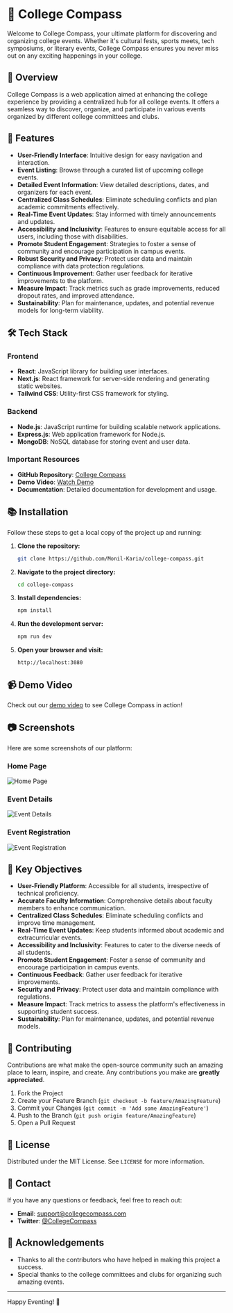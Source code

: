 # 🎉 College Compass

Welcome to College Compass, your ultimate platform for discovering and organizing college events. Whether it's cultural fests, sports meets, tech symposiums, or literary events, College Compass ensures you never miss out on any exciting happenings in your college.

## 🌟 Overview

College Compass is a web application aimed at enhancing the college experience by providing a centralized hub for all college events. It offers a seamless way to discover, organize, and participate in various events organized by different college committees and clubs.

## 🚀 Features

- **User-Friendly Interface**: Intuitive design for easy navigation and interaction.
- **Event Listing**: Browse through a curated list of upcoming college events.
- **Detailed Event Information**: View detailed descriptions, dates, and organizers for each event.
- **Centralized Class Schedules**: Eliminate scheduling conflicts and plan academic commitments effectively.
- **Real-Time Event Updates**: Stay informed with timely announcements and updates.
- **Accessibility and Inclusivity**: Features to ensure equitable access for all users, including those with disabilities.
- **Promote Student Engagement**: Strategies to foster a sense of community and encourage participation in campus events.
- **Robust Security and Privacy**: Protect user data and maintain compliance with data protection regulations.
- **Continuous Improvement**: Gather user feedback for iterative improvements to the platform.
- **Measure Impact**: Track metrics such as grade improvements, reduced dropout rates, and improved attendance.
- **Sustainability**: Plan for maintenance, updates, and potential revenue models for long-term viability.

## 🛠️ Tech Stack

### Frontend

- **React**: JavaScript library for building user interfaces.
- **Next.js**: React framework for server-side rendering and generating static websites.
- **Tailwind CSS**: Utility-first CSS framework for styling.

### Backend

- **Node.js**: JavaScript runtime for building scalable network applications.
- **Express.js**: Web application framework for Node.js.
- **MongoDB**: NoSQL database for storing event and user data.

### Important Resources

- **GitHub Repository**: [College Compass](https://github.com/Monil-Karia/College-C)
- **Demo Video**: [Watch Demo](https://www.youtube.com/watch?v=example)
- **Documentation**: Detailed documentation for development and usage.

## 📚 Installation

Follow these steps to get a local copy of the project up and running:

1. **Clone the repository:**
    ```bash
    git clone https://github.com/Monil-Karia/college-compass.git
    ```

2. **Navigate to the project directory:**
    ```bash
    cd college-compass
    ```

3. **Install dependencies:**
    ```bash
    npm install
    ```

4. **Run the development server:**
    ```bash
    npm run dev
    ```

5. **Open your browser and visit:**
    ```
    http://localhost:3080
    ```

## 📹 Demo Video

Check out our [demo video](https://www.youtube.com/watch?v=example) to see College Compass in action!

## 📷 Screenshots

Here are some screenshots of our platform:

### Home Page
![Home Page](https://via.placeholder.com/800x400.png?text=Home+Page)

### Event Details
![Event Details](https://via.placeholder.com/800x400.png?text=Event+Details)

### Event Registration
![Event Registration](https://via.placeholder.com/800x400.png?text=Event+Registration)

## 🎯 Key Objectives

- **User-Friendly Platform**: Accessible for all students, irrespective of technical proficiency.
- **Accurate Faculty Information**: Comprehensive details about faculty members to enhance communication.
- **Centralized Class Schedules**: Eliminate scheduling conflicts and improve time management.
- **Real-Time Event Updates**: Keep students informed about academic and extracurricular events.
- **Accessibility and Inclusivity**: Features to cater to the diverse needs of all students.
- **Promote Student Engagement**: Foster a sense of community and encourage participation in campus events.
- **Continuous Feedback**: Gather user feedback for iterative improvements.
- **Security and Privacy**: Protect user data and maintain compliance with regulations.
- **Measure Impact**: Track metrics to assess the platform's effectiveness in supporting student success.
- **Sustainability**: Plan for maintenance, updates, and potential revenue models.

## 🤝 Contributing

Contributions are what make the open-source community such an amazing place to learn, inspire, and create. Any contributions you make are **greatly appreciated**.

1. Fork the Project
2. Create your Feature Branch (`git checkout -b feature/AmazingFeature`)
3. Commit your Changes (`git commit -m 'Add some AmazingFeature'`)
4. Push to the Branch (`git push origin feature/AmazingFeature`)
5. Open a Pull Request

## 📝 License

Distributed under the MIT License. See `LICENSE` for more information.

## 📧 Contact

If you have any questions or feedback, feel free to reach out:

- **Email**: support@collegecompass.com
- **Twitter**: [@CollegeCompass](https://twitter.com/CollegeCompass)

## 🌟 Acknowledgements

- Thanks to all the contributors who have helped in making this project a success.
- Special thanks to the college committees and clubs for organizing such amazing events.

---

Happy Eventing! 🎉
